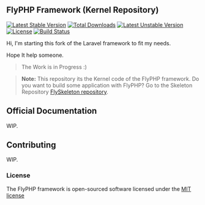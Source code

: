 ## FlyPHP Framework (Kernel Repository)
[![Latest Stable Version](https://poser.pugx.org/flyphp/framework/v/stable.png)](https://packagist.org/packages/flyphp/framework) [![Total Downloads](https://poser.pugx.org/flyphp/framework/downloads.png)](https://packagist.org/packages/flyphp/framework) [![Latest Unstable Version](https://poser.pugx.org/flyphp/framework/v/unstable.png)](https://packagist.org/packages/flyphp/framework) [![License](https://poser.pugx.org/flyphp/framework/license.png)](https://packagist.org/packages/flyphp/framework)
[![Build Status](https://travis-ci.org/flyphp/flyframework.png?branch=master)](https://travis-ci.org/flyphp/flyframework)

Hi, I'm starting this fork of the Laravel framework to fit my needs.

Hope It help someone.

>The Work is in Progress :)


> **Note:** This repository its the Kernel code of the FlyPHP framework. 
Do you want to build some application with FlyPHP? 
Go to the Skeleton Repository [FlySkeleton repository](https://github.com/flyphp/flyskeleton).

## Official Documentation

WIP.

## Contributing

WIP.

### License

The FlyPHP framework is open-sourced software licensed under the [MIT license](http://opensource.org/licenses/MIT)
